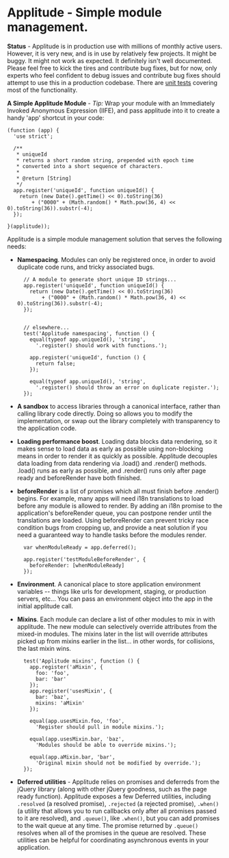 # Applitude - Simple module management.

**Status** - Applitude is in production use with millions of monthly active users. However, it is very new, and is in use by relatively few projects. It might be buggy. It might not work as expected. It definitely isn't well documented. Please feel free to kick the tires and contribute bug fixes, but for now, only experts who feel confident to debug issues and contribute bug fixes should attempt to use this in a production codebase.
There are [unit tests](http://applitude.herokuapp.com/) covering most of the functionality.

**A Simple Applitude Module** - *Tip:* Wrap your module with an Immediately Invoked Anonymous Expression (IIFE), and pass applitude into it to create a handy 'app' shortcut in your code:

    (function (app) {
      'use strict';
    
      /**
       * uniqueId
       * returns a short random string, prepended with epoch time
       * converted into a short sequence of characters.
       * 
       * @return [String] 
       */
      app.register('uniqueId', function uniqueId() {
        return (new Date().getTime() << 0).toString(36)
            + ("0000" + (Math.random() * Math.pow(36, 4) << 0).toString(36)).substr(-4);
      });
    
    }(applitude));


Applitude is a simple module management solution that serves the following needs:

* **Namespacing**. Modules can only be registered once, in order to avoid duplicate code runs, and tricky associated bugs.

        // A module to generate short unique ID strings...
        app.register('uniqueId', function uniqueId() {
          return (new Date().getTime() << 0).toString(36)
              + ("0000" + (Math.random() * Math.pow(36, 4) << 0).toString(36)).substr(-4);
        });


        // elsewhere...
        test('Applitude namespacing', function () {
          equal(typeof app.uniqueId(), 'string',
            '.register() should work with functions.');
    
          app.register('uniqueId', function () {
            return false;
          });
    
          equal(typeof app.uniqueId(), 'string',
            '.register() should throw an error on duplicate register.');
        });

* **A sandbox** to access libraries through a canonical interface, rather than calling library code directly. Doing so allows you to modify the implementation, or swap out the library completely with transparency to the application code.

* **Loading performance boost**. Loading data blocks data rendering, so it makes sense to load data as early as possible using non-blocking means in order to render it as quickly as possible. Applitude decouples data loading from data rendering via .load() and .render() methods. .load() runs as early as possible, and .render() runs only after page ready and beforeRender have both finished.

* **beforeRender** is a list of promises which all must finish before .render() begins. For example, many apps will need i18n translations to load before any module is allowed to render. By adding an i18n promise to the application's beforeRender queue, you can postpone render until the translations are loaded. Using beforeRender can prevent tricky race condition bugs from cropping up, and provide a neat solution if you need a guaranteed way to handle tasks before the modules render.

        var whenModuleReady = app.deferred();
  
        app.register('testModuleBeforeRender', {
          beforeRender: [whenModuleReady]
        });

* **Environment**. A canonical place to store application environment variables -- things like urls for development, staging, or production servers, etc... You can pass an environment object into the app in the initial applitude call.

* **Mixins**. Each module can declare a list of other modules to mix in with applitude. The new module can selectively override attributes from the mixed-in modules. The mixins later in the list will override attributes picked up from mixins earlier in the list... in other words, for collisions, the last mixin wins.
    
        
        test('Applitude mixins', function () {
          app.register('aMixin', {
            foo: 'foo',
            bar: 'bar'
          });
          app.register('usesMixin', {
            bar: 'baz',
            mixins: 'aMixin'
          });
        
          equal(app.usesMixin.foo, 'foo',
            'Register should pull in module mixins.');
        
          equal(app.usesMixin.bar, 'baz',
            'Modules should be able to override mixins.');
        
          equal(app.aMixin.bar, 'bar',
            'Original mixin should not be modified by override.');
        });

* **Deferred utilities** - Applitude relies on promises and deferreds from the jQuery library (along with other jQuery goodness, such as the page ready function). Applitude exposes a few Deferred utilities, including `.resolved` (a resolved promise), `.rejected` (a rejected promise), `.when()` (a utility that allows you to run callbacks only after all promises passed to it are resolved), and `.queue()`, like `.when()`, but you can add promises to the wait queue at any time. The promise returned by `.queue()` resolves when all of the promises in the queue are resolved. These utilities can be helpful for coordinating asynchronous events in your application.